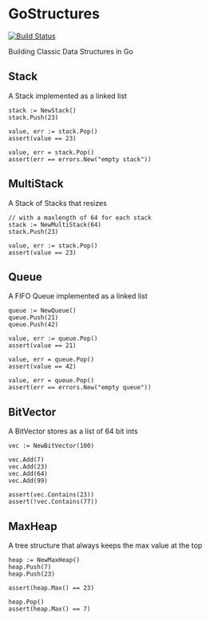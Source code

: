 GoStructures
============

[![Build Status](https://travis-ci.org/matthewrudy/gostructures.svg?branch=master)](https://travis-ci.org/matthewrudy/gostructures)

Building Classic Data Structures in Go

Stack
-----

A Stack implemented as a linked list

```
stack := NewStack()
stack.Push(23)

value, err := stack.Pop()
assert(value == 23)

value, err = stack.Pop()
assert(err == errors.New("empty stack"))
```

MultiStack
----------

A Stack of Stacks
that resizes

```
// with a maxlength of 64 for each stack
stack := NewMultiStack(64)
stack.Push(23)

value, err := stack.Pop()
assert(value == 23)
```

Queue
-----

A FIFO Queue implemented as a linked list

```
queue := NewQueue()
queue.Push(21)
queue.Push(42)

value, err := queue.Pop()
assert(value == 21)

value, err = queue.Pop()
assert(value == 42)

value, err = queue.Pop()
assert(err == errors.New("empty queue"))
```

BitVector
---------

A BitVector stores as a list of 64 bit ints

```
vec := NewBitVector(100)

vec.Add(7)
vec.Add(23)
vec.Add(64)
vec.Add(99)

assert(vec.Contains(23))
assert(!vec.Contains(77))
```

MaxHeap
-------

A tree structure that always keeps the max value at the top

```
heap := NewMaxHeap()
heap.Push(7)
heap.Push(23)

assert(heap.Max() == 23)

heap.Pop()
assert(heap.Max() == 7)
```